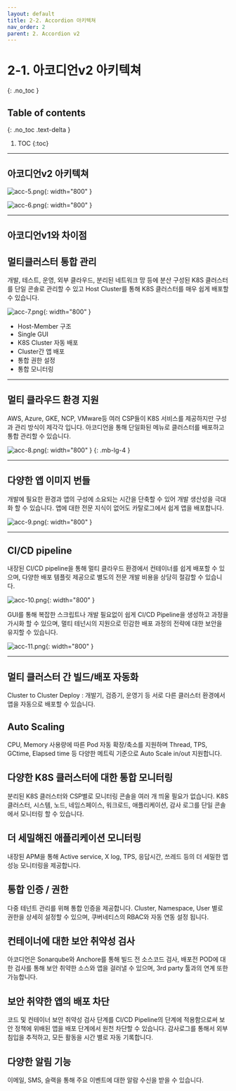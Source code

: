 ```yaml
---
layout: default
title: 2-2. Accordion 아키텍쳐
nav_order: 2
parent: 2. Accordion v2
---
```


# 2-1. 아코디언v2 아키텍쳐
{: .no_toc }

## Table of contents
{: .no_toc .text-delta }

1. TOC
{:toc}

---


## 아코디언v2 아키텍쳐
![acc-5.png](/assets/images/accordion/acc-5.png){: width="800" }

![acc-6.png](/assets/images/accordion/acc-6.png){: width="800" }


---

## 아코디언v1와 차이점

## 멀티클러스터 통합 관리
개발, 테스트, 운영, 외부 클라우드, 분리된 네트워크 망 등에 분산 구성된 K8S 클러스터를 단일 콘솔로 관리할 수 있고 Host Cluster를 통해 K8S 클러스터를 매우 쉽게 배포할 수 있습니다.

![acc-7.png](/assets/images/accordion/acc-7.png){: width="800" }


- Host-Member 구조
- Single GUI
- K8S Cluster 자동 배포
- Cluster간 앱 배포
- 통합 권한 설정
- 통합 모니터링

---

## 멀티 클라우드 환경 지원
AWS, Azure, GKE, NCP, VMware등 여러 CSP들이 K8S 서비스를 제공하지만 구성과 관리 방식이 제각각 입니다. 아코디언을 통해 단일화된 메뉴로 클러스터를 배포하고 통합 관리할 수 있습니다.

![acc-8.png](/assets/images/accordion/acc-8.png){: width="800" }
{: .mb-lg-4 }

---

## 다양한 앱 이미지 번들
개발에 필요한 환경과 앱의 구성에 소요되는 시간을 단축할 수 있어 개발 생산성을 극대화 할 수 있습니다. 앱에 대한 전문 지식이 없어도 카탈로그에서 쉽게 앱을 배포합니다.

![acc-9.png](/assets/images/accordion/acc-9.png){: width="800" }

---

## CI/CD pipeline
내장된 CI/CD pipeline을 통해 멀티 클라우드 환경에서 컨테이너를 쉽게 배포할 수 있으며, 다양한 배포 템플릿 제공으로 별도의 전문 개발 비용을 상당히 절감할 수 있습니다.

![acc-10.png](/assets/images/accordion/acc-10.png){: width="800" }


GUI를 통해 복잡한 스크립트나 개발 필요없이 쉽게 CI/CD Pipeline을 생성하고 과정을 가시화 할 수 있으며, 멀티 테넌시의 지원으로 민감한 배포 과정의 전략에 대한 보안을 유지할 수 있습니다. 

![acc-11.png](/assets/images/accordion/acc-11.png){: width="800" }

---

## 멀티 클러스터 간 빌드/배포 자동화
Cluster to Cluster Deploy : 개발기, 검증기, 운영기 등 서로 다른 클러스터 환경에서 앱을 자동으로 배포할 수 있습니다.

## Auto Scaling
CPU, Memory 사용량에 따른 Pod 자동 확장/축소를 지원하며 
Thread, TPS, GCtime, Elapsed time 등 다양한 메트릭 기준으로 Auto Scale in/out 지원합니다.

## 다양한 K8S 클러스터에 대한 통합 모니터링
분리된 K8S 클러스터와 CSP별로 모니터링 콘솔을 여러 개 띄울 필요가 없습니다. K8S 클러스터, 시스템, 노드, 네임스페이스, 워크로드, 애플리케이션, 감사 로그를 단일 콘솔에서 모니터링 할 수 있습니다.

## 더 세밀해진 애플리케이션 모니터링
내장된 APM을 통해 Active service, X log, TPS, 응답시간, 쓰레드 등의 더 세밀한 앱 성능 모니터링을 제공합니다.

## 통합 인증 / 권한
다중 테넌트 관리를 위해 통합 인증을 제공합니다. Cluster, Namespace, User 별로 권한을 
상세히 설정할 수 있으며, 쿠버네티스의 RBAC와 자동 연동 설정 됩니다.

## 컨테이너에 대한 보안 취약성 검사
아코디언은 Sonarqube와 Anchore를 통해 빌드 전 소스코드 검사, 배포전 POD에 대한 검사를 통해 보안 취약한 소스와 앱을 걸러낼 수 있으며, 3rd party 툴과의 연계 또한 가능합니다.

## 보안 취약한 앱의 배포 차단
코드 및 컨테이너 보안 취약성 검사 단계를 CI/CD Pipeline의 단계에 적용함으로써 보안 정책에 위배된 앱을 배포 단계에서 원천 차단할 수 있습니다.
감사로그를 통해서 외부 침입을 추적하고, 모든 활동을 시간 별로 자동 기록합니다.

## 다양한 알림 기능
이메일, SMS, 슬랙을 통해 주요 이벤트에 대한 알람 수신을 받을 수 있습니다.



